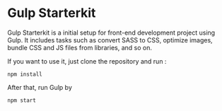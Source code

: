 # Gulp Starterkit
Gulp Starterkit is a initial setup for front-end development project using Gulp. It includes tasks such as convert SASS to CSS, optimize images, bundle CSS and JS files from libraries, and so on.

If you want to use it, just clone the repository and run :
```
npm install
```
After that, run Gulp by 
```
npm start
```
